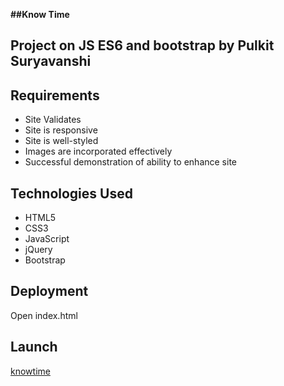 **##Know Time**
## Project on JS ES6 and bootstrap by Pulkit Suryavanshi


## Requirements

* Site Validates
* Site is responsive
* Site is well-styled
* Images are incorporated effectively
* Successful demonstration of ability to enhance site

## Technologies Used
* HTML5
* CSS3
* JavaScript
* jQuery
* Bootstrap

## Deployment
Open index.html

## Launch
[knowtime](https://pulkit-suryavanshi.github.io/knowtime/)
